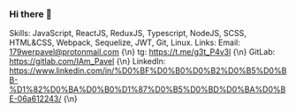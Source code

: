 ### Hi there 👋

Skills: JavaScript, ReactJS, ReduxJS, Typescript, NodeJS, SCSS, HTML&CSS, Webpack, Sequelize, JWT, Git, Linux.
Links: Email: 179werpavel@protonmail.com {\n}
       tg: https://t.me/g3t_P4v3l {\n}
       GitLab: https://gitlab.com/IAm_Pavel {\n}
       LinkedIn: https://www.linkedin.com/in/%D0%BF%D0%B0%D0%B2%D0%B5%D0%BB-%D1%82%D0%BA%D0%B0%D1%87%D0%B5%D0%BD%D0%BA%D0%BE-06a612243/ {\n}

<!--
**IAmPavelDev/IAMPavelDev** is a ✨ _special_ ✨ repository because its `README.md` (this file) appears on your GitHub profile.

Here are some ideas to get you started:

- 🔭 I’m currently working on ...
- 🌱 I’m currently learning ...
- 👯 I’m looking to collaborate on ...
- 🤔 I’m looking for help with ...
- 💬 Ask me about ...
- 📫 How to reach me: ...
- 😄 Pronouns: ...
- ⚡ Fun fact: ...
-->
